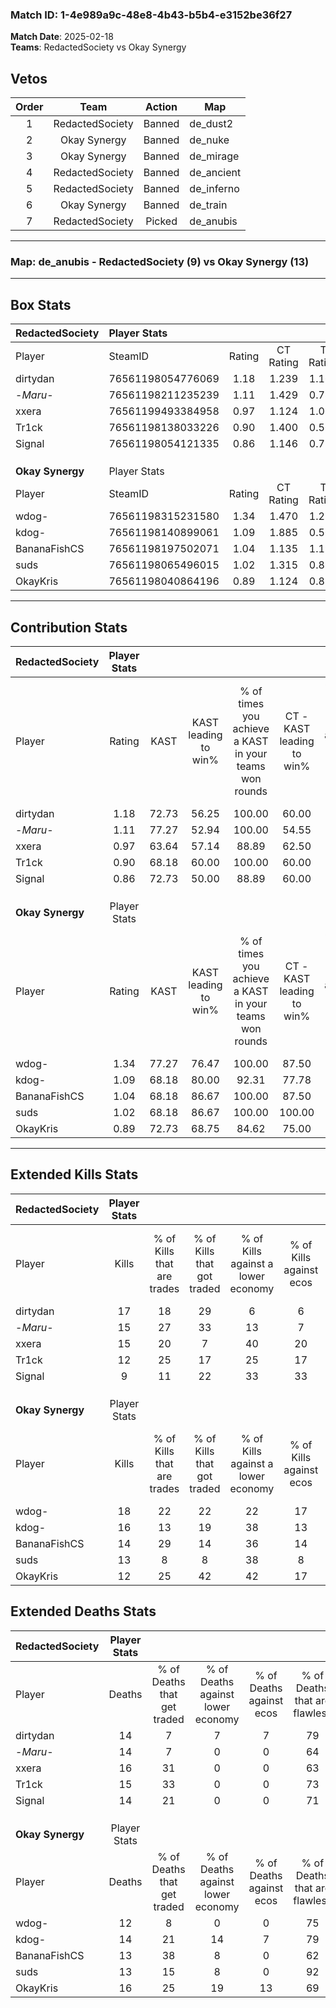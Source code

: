 ### Match ID: 1-4e989a9c-48e8-4b43-b5b4-e3152be36f27  
**Match Date**: 2025-02-18  
**Teams**: RedactedSociety vs Okay Synergy  

## Vetos  

| Order | Team | Action | Map |
| :---: | :--: | :----: | --- |
| 1 | RedactedSociety | Banned | de_dust2 |
| 2 | Okay Synergy | Banned | de_nuke |
| 3 | Okay Synergy | Banned | de_mirage |
| 4 | RedactedSociety | Banned | de_ancient |
| 5 | RedactedSociety | Banned | de_inferno |
| 6 | Okay Synergy | Banned | de_train |
| 7 | RedactedSociety | Picked | de_anubis |

---  

### **Map**: de_anubis - RedactedSociety (9) vs Okay Synergy (13)  
---  

## Box Stats  

| **RedactedSociety** | Player Stats      |        |           |          |       |      |       |         |        |      |     |
| :- | :- | :-: | :-: | :-: | :-: | :-: | :-: | :-: | :-: | :-: | :-: |
| Player              | SteamID           | Rating | CT Rating | T Rating | KAST  | ADR  | Kills | Assists | Deaths | K/D  | HS% |
| dirtydan            | 76561198054776069 |  1.18  |   1.239   |  1.162   | 72.73 | 77.7 |  17   |    2    |   14   | 1.21 | 58  |
| -_Maru_-            | 76561198211235239 |  1.11  |   1.429   |  0.781   | 77.27 | 66.1 |  15   |    5    |   14   | 1.07 | 40  |
| xxera               | 76561199493384958 |  0.97  |   1.124   |  1.063   | 63.64 | 70.1 |  15   |    5    |   16   | 0.94 | 33  |
| Tr1ck               | 76561198138033226 |  0.90  |   1.400   |  0.560   | 68.18 | 61.9 |  12   |    7    |   15   | 0.80 | 33  |
| Signal              | 76561198054121335 |  0.86  |   1.146   |  0.720   | 72.73 | 66.5 |   9   |   10    |   14   | 0.64 | 33  |
|                     |                   |        |           |          |       |      |       |         |        |      |     |
|                     |                   |        |           |          |       |      |       |         |        |      |     |
|                     |                   |        |           |          |       |      |       |         |        |      |     |
| **Okay Synergy**    | Player Stats      |        |           |          |       |      |       |         |        |      |     |
| Player              | SteamID           | Rating | CT Rating | T Rating | KAST  | ADR  | Kills | Assists | Deaths | K/D  | HS% |
| wdog-               | 76561198315231580 |  1.34  |   1.470   |  1.275   | 77.27 | 85.8 |  18   |    5    |   12   | 1.50 | 61  |
| kdog-               | 76561198140899061 |  1.09  |   1.885   |  0.566   | 68.18 | 72.1 |  16   |    3    |   14   | 1.14 | 37  |
| BananaFishCS        | 76561198197502071 |  1.04  |   1.135   |  1.195   | 68.18 | 70.7 |  14   |    5    |   13   | 1.08 | 64  |
| suds                | 76561198065496015 |  1.02  |   1.315   |  0.892   | 68.18 | 70.6 |  13   |    9    |   13   | 1.00 | 30  |
| OkayKris            | 76561198040864196 |  0.89  |   1.124   |  0.886   | 72.73 | 56.9 |  12   |    8    |   16   | 0.75 | 41  |
---  

## Contribution Stats  

| **RedactedSociety** | Player Stats |       |                      |                                                        |                           |                                                             |                          |                                                            |
| :- | :-: | :-: | :-: | :-: | :-: | :-: | :-: | :-: |
| Player              |    Rating    | KAST  | KAST leading to win% | % of times you achieve a KAST in your teams won rounds | CT - KAST leading to win% | CT - % of times you achieve a KAST in your teams won rounds | T - KAST leading to win% | T - % of times you achieve a KAST in your teams won rounds |
| dirtydan            |     1.18     | 72.73 |        56.25         |                         100.00                         |           60.00           |                           100.00                            |          50.00           |                           100.00                           |
| -_Maru_-            |     1.11     | 77.27 |        52.94         |                         100.00                         |           54.55           |                           100.00                            |          50.00           |                           100.00                           |
| xxera               |     0.97     | 63.64 |        57.14         |                         88.89                          |           62.50           |                            83.33                            |          50.00           |                           100.00                           |
| Tr1ck               |     0.90     | 68.18 |        60.00         |                         100.00                         |           60.00           |                           100.00                            |          60.00           |                           100.00                           |
| Signal              |     0.86     | 72.73 |        50.00         |                         88.89                          |           60.00           |                           100.00                            |          33.33           |                           66.67                            |
|                     |              |       |                      |                                                        |                           |                                                             |                          |                                                            |
|                     |              |       |                      |                                                        |                           |                                                             |                          |                                                            |
|                     |              |       |                      |                                                        |                           |                                                             |                          |                                                            |
| **Okay Synergy**    | Player Stats |       |                      |                                                        |                           |                                                             |                          |                                                            |
| Player              |    Rating    | KAST  | KAST leading to win% | % of times you achieve a KAST in your teams won rounds | CT - KAST leading to win% | CT - % of times you achieve a KAST in your teams won rounds | T - KAST leading to win% | T - % of times you achieve a KAST in your teams won rounds |
| wdog-               |     1.34     | 77.27 |        76.47         |                         100.00                         |           87.50           |                           100.00                            |          66.67           |                           100.00                           |
| kdog-               |     1.09     | 68.18 |        80.00         |                         92.31                          |           77.78           |                           100.00                            |          83.33           |                           83.33                            |
| BananaFishCS        |     1.04     | 68.18 |        86.67         |                         100.00                         |           87.50           |                           100.00                            |          85.71           |                           100.00                           |
| suds                |     1.02     | 68.18 |        86.67         |                         100.00                         |          100.00           |                           100.00                            |          75.00           |                           100.00                           |
| OkayKris            |     0.89     | 72.73 |        68.75         |                         84.62                          |           75.00           |                            85.71                            |          62.50           |                           83.33                            |
---  

## Extended Kills Stats  

| **RedactedSociety** | Player Stats |                            |                            |                                    |                         |                              |                                 |                                       |                    |           |
| :- | :-: | :-: | :-: | :-: | :-: | :-: | :-: | :-: | :-: | :-: |
| Player              |    Kills     | % of Kills that are trades | % of Kills that got traded | % of Kills against a lower economy | % of Kills against ecos | % of Kills that are flawless | % of Kills that are close duels | % of Kills that are assisted by flash | Pistol Round Kills | AWP Kills |
| dirtydan            |      17      |             18             |             29             |                 6                  |            6            |              82              |               12                |                  24                   |         1          |     4     |
| -_Maru_-            |      15      |             27             |             33             |                 13                 |            7            |              80              |                0                |                   0                   |         0          |     0     |
| xxera               |      15      |             20             |             7              |                 40                 |           20            |              73              |                7                |                   0                   |         0          |     0     |
| Tr1ck               |      12      |             25             |             17             |                 25                 |           17            |              67              |                0                |                   0                   |         0          |     0     |
| Signal              |      9       |             11             |             22             |                 33                 |           33            |              67              |                0                |                   0                   |         1          |     1     |
|                     |              |                            |                            |                                    |                         |                              |                                 |                                       |                    |           |
|                     |              |                            |                            |                                    |                         |                              |                                 |                                       |                    |           |
|                     |              |                            |                            |                                    |                         |                              |                                 |                                       |                    |           |
| **Okay Synergy**    | Player Stats |                            |                            |                                    |                         |                              |                                 |                                       |                    |           |
| Player              |    Kills     | % of Kills that are trades | % of Kills that got traded | % of Kills against a lower economy | % of Kills against ecos | % of Kills that are flawless | % of Kills that are close duels | % of Kills that are assisted by flash | Pistol Round Kills | AWP Kills |
| wdog-               |      18      |             22             |             22             |                 22                 |           17            |              72              |                6                |                  11                   |         2          |     0     |
| kdog-               |      16      |             13             |             19             |                 38                 |           13            |              63              |                0                |                   6                   |         3          |     0     |
| BananaFishCS        |      14      |             29             |             14             |                 36                 |           14            |              71              |               14                |                   7                   |         3          |     0     |
| suds                |      13      |             8              |             8              |                 38                 |            8            |              69              |               15                |                   0                   |         1          |     6     |
| OkayKris            |      12      |             25             |             42             |                 42                 |           17            |              75              |                8                |                  17                   |         1          |     0     |
## Extended Deaths Stats  

| **RedactedSociety** | Player Stats |                             |                                   |                          |                               |                            |                           |               |
| :- | :-: | :-: | :-: | :-: | :-: | :-: | :-: | :-: |
| Player              |    Deaths    | % of Deaths that get traded | % of Deaths against lower economy | % of Deaths against ecos | % of Deaths that are flawless | % of Deaths that are close | % of Deaths while blinded | Deaths to AWP |
| dirtydan            |      14      |              7              |                 7                 |            7             |              79               |             14             |             0             |       1       |
| -_Maru_-            |      14      |              7              |                 0                 |            0             |              64               |             0              |            14             |       2       |
| xxera               |      16      |             31              |                 0                 |            0             |              63               |             13             |             6             |       2       |
| Tr1ck               |      15      |             33              |                 0                 |            0             |              73               |             7              |             7             |       1       |
| Signal              |      14      |             21              |                 0                 |            0             |              71               |             7              |            14             |       0       |
|                     |              |                             |                                   |                          |                               |                            |                           |               |
|                     |              |                             |                                   |                          |                               |                            |                           |               |
|                     |              |                             |                                   |                          |                               |                            |                           |               |
| **Okay Synergy**    | Player Stats |                             |                                   |                          |                               |                            |                           |               |
| Player              |    Deaths    | % of Deaths that get traded | % of Deaths against lower economy | % of Deaths against ecos | % of Deaths that are flawless | % of Deaths that are close | % of Deaths while blinded | Deaths to AWP |
| wdog-               |      12      |              8              |                 0                 |            0             |              75               |             8              |            17             |       0       |
| kdog-               |      14      |             21              |                14                 |            7             |              79               |             0              |             7             |       2       |
| BananaFishCS        |      13      |             38              |                 8                 |            0             |              62               |             8              |             8             |       1       |
| suds                |      13      |             15              |                 8                 |            0             |              92               |             0              |             0             |       0       |
| OkayKris            |      16      |             25              |                19                 |            13            |              69               |             6              |             0             |       2       |
